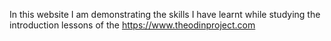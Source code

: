 In this website I am demonstrating the skills I have learnt while studying the introduction lessons
of the https://www.theodinproject.com


